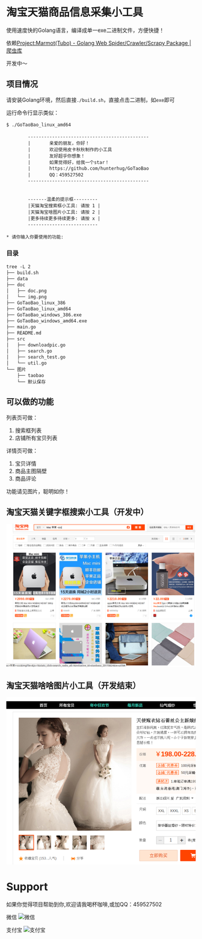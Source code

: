 # 淘宝天猫商品信息采集小工具

使用速度快的Golang语言，编译成单一exe二进制文件，方便快捷！

依赖[Project:Marmot(Tubo) - Golang Web Spider/Crawler/Scrapy Package | 爬虫库 ](https://github.com/hunterhug/GoSpider)

开发中～

## 项目情况

请安装Golang环境，然后直接`./build.sh`，直接点击二进制，如`exe`即可

运行命令行显示类似：

```
$ ./GoTaoBao_linux_amd64 

        ---------------------------------------------
        |       亲爱的朋友，你好！
        |       欢迎使用皮卡秋秋制作的小工具
        |       友好超乎你想象！
        |       如果觉得好，给我一个star！
        |       https://github.com/hunterhug/GoTaoBao
        |       QQ：459527502
        ---------------------------------------------
        

        -------温柔的提示框---------
        |天猫淘宝搜索框小工具: 请按 1 |
        |天猫淘宝啥图片小工具: 请按 2 |
        |更多待续更多待续更多: 请按 x |
        --------------------------
                
* 请你输入你要使用的功能:
```

### 目录

```
tree -L 2
├── build.sh
├── data
├── doc
│   ├── doc.png
│   └── img.png
├── GoTaoBao_linux_386
├── GoTaoBao_linux_amd64
├── GoTaoBao_windows_386.exe
├── GoTaoBao_windows_amd64.exe
├── main.go
├── README.md
├── src
│   ├── downloadpic.go
│   ├── search.go
│   ├── search_test.go
│   └── util.go
└── 图片
    ├── taobao
    └── 默认保存
```

## 可以做的功能

列表页可做：

1. 搜索框列表
2. 店铺所有宝贝列表

详情页可做：

1. 宝贝详情
2. 商品主图隔壁
3. 商品评论

功能请见图片，聪明如你！

## 淘宝天猫关键字框搜索小工具（开发中）

![doc.png](doc/doc.png)

## 淘宝天猫啥啥图片小工具（开发结束）

![doc.png](doc/img.png)

# Support

如果你觉得项目帮助到你,欢迎请我喝杯咖啡,或加QQ：459527502

微信
![微信](https://raw.githubusercontent.com/hunterhug/hunterhug.github.io/master/static/jpg/wei.png)

支付宝
![支付宝](https://raw.githubusercontent.com/hunterhug/hunterhug.github.io/master/static/jpg/ali.png)